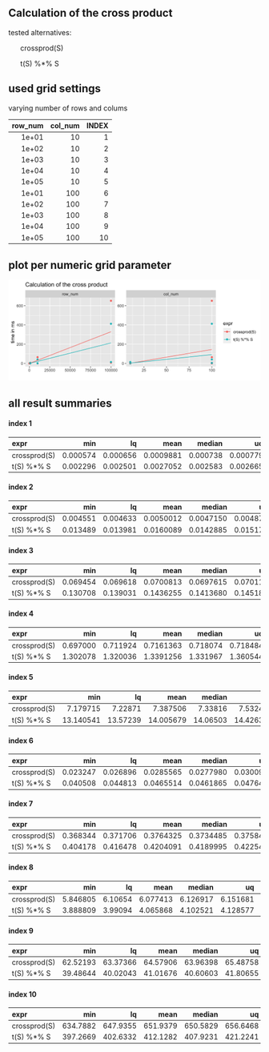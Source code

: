 ## Calculation of the cross product



tested alternatives:

<ul>
crossprod(S)</ul><ul>t(S) %*% S
</ul>


## used grid settings 

varying number of rows and colums


| row_num| col_num| INDEX|
|-------:|-------:|-----:|
|   1e+01|      10|     1|
|   1e+02|      10|     2|
|   1e+03|      10|     3|
|   1e+04|      10|     4|
|   1e+05|      10|     5|
|   1e+01|     100|     6|
|   1e+02|     100|     7|
|   1e+03|     100|     8|
|   1e+04|     100|     9|
|   1e+05|     100|    10|


## plot per numeric grid parameter 

![](
benchmark_grid_num.png
)



##  all result summaries 

#### index 1

|expr         |      min|       lq|      mean|   median|       uq|      max| neval|
|:------------|--------:|--------:|---------:|--------:|--------:|--------:|-----:|
|crossprod(S) | 0.000574| 0.000656| 0.0009881| 0.000738| 0.000779| 0.008118|    50|
|t(S) %*% S   | 0.002296| 0.002501| 0.0027052| 0.002583| 0.002665| 0.007995|    50|


#### index 2

|expr         |      min|       lq|      mean|    median|       uq|      max| neval|
|:------------|--------:|--------:|---------:|---------:|--------:|--------:|-----:|
|crossprod(S) | 0.004551| 0.004633| 0.0050012| 0.0047150| 0.004879| 0.010496|    50|
|t(S) %*% S   | 0.013489| 0.013981| 0.0160089| 0.0142885| 0.015170| 0.054735|    50|


#### index 3

|expr         |      min|       lq|      mean|    median|       uq|      max| neval|
|:------------|--------:|--------:|---------:|---------:|--------:|--------:|-----:|
|crossprod(S) | 0.069454| 0.069618| 0.0700813| 0.0697615| 0.070110| 0.074005|    50|
|t(S) %*% S   | 0.130708| 0.139031| 0.1436255| 0.1413680| 0.145181| 0.199465|    50|


#### index 4

|expr         |      min|       lq|      mean|   median|       uq|      max| neval|
|:------------|--------:|--------:|---------:|--------:|--------:|--------:|-----:|
|crossprod(S) | 0.697000| 0.711924| 0.7161363| 0.718074| 0.718484| 0.730825|    50|
|t(S) %*% S   | 1.302078| 1.320036| 1.3391256| 1.331967| 1.360544| 1.379814|    50|


#### index 5

|expr         |       min|       lq|      mean|   median|        uq|       max| neval|
|:------------|---------:|--------:|---------:|--------:|---------:|---------:|-----:|
|crossprod(S) |  7.179715|  7.22871|  7.387506|  7.33816|  7.532479|  7.707262|    50|
|t(S) %*% S   | 13.140541| 13.57239| 14.005679| 14.06503| 14.426301| 15.009608|    50|


#### index 6

|expr         |      min|       lq|      mean|    median|       uq|      max| neval|
|:------------|--------:|--------:|---------:|---------:|--------:|--------:|-----:|
|crossprod(S) | 0.023247| 0.026896| 0.0285565| 0.0277980| 0.030094| 0.037310|    50|
|t(S) %*% S   | 0.040508| 0.044813| 0.0465514| 0.0461865| 0.047642| 0.068183|    50|


#### index 7

|expr         |      min|       lq|      mean|    median|       uq|      max| neval|
|:------------|--------:|--------:|---------:|---------:|--------:|--------:|-----:|
|crossprod(S) | 0.368344| 0.371706| 0.3764325| 0.3734485| 0.375847| 0.434928|    50|
|t(S) %*% S   | 0.404178| 0.416478| 0.4204091| 0.4189995| 0.422546| 0.443579|    50|


#### index 8

|expr         |      min|      lq|     mean|   median|       uq|      max| neval|
|:------------|--------:|-------:|--------:|--------:|--------:|--------:|-----:|
|crossprod(S) | 5.846805| 6.10654| 6.077413| 6.126917| 6.151681| 6.218757|    50|
|t(S) %*% S   | 3.888809| 3.99094| 4.065868| 4.102521| 4.128577| 4.182287|    50|


#### index 9

|expr         |      min|       lq|     mean|   median|       uq|      max| neval|
|:------------|--------:|--------:|--------:|--------:|--------:|--------:|-----:|
|crossprod(S) | 62.52193| 63.37366| 64.57906| 63.96398| 65.48758| 70.75054|    50|
|t(S) %*% S   | 39.48644| 40.02043| 41.01676| 40.60603| 41.80655| 48.99250|    50|


#### index 10

|expr         |      min|       lq|     mean|   median|       uq|      max| neval|
|:------------|--------:|--------:|--------:|--------:|--------:|--------:|-----:|
|crossprod(S) | 634.7882| 647.9355| 651.9379| 650.5829| 656.6468| 676.1672|    50|
|t(S) %*% S   | 397.2669| 402.6332| 412.1282| 407.9231| 421.2241| 453.4286|    50|


